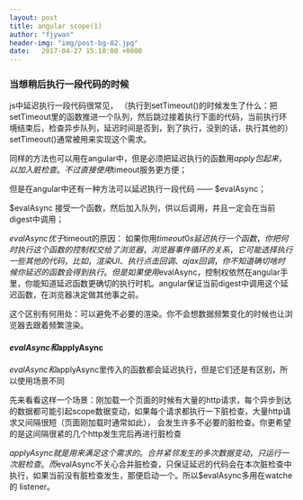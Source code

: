 ```yaml
---
layout: post
title: angular scope(1)
author: "fjywan"
header-img: "img/post-bg-02.jpg"
date:   2017-04-27 15:10:00 +0800
---
```


### 当想稍后执行一段代码的时候
js中延迟执行一段代码很常见，
（执行到setTimeout()的时候发生了什么：把setTimeout里的函数推进一个队列，然后跳过接着执行下面的代码，当前执行环境结束后，检查异步队列，延迟时间是否到，到了执行，没到的话，执行其他的）
setTimeout()通常被用来实现这个需求。

同样的方法也可以用在angular中，但是必须把延迟执行的函数用$apply包起来，以加入脏检查。不过直接使用$timeout服务更方便；

但是在angular中还有一种方法可以延迟执行一段代码 —— $evalAsync；

$evalAsync 接受一个函数，然后加入队列，供以后调用，并且一定会在当前digest中调用；

$evalAsync优于$timeout的原因：
如果你用$timeout 0s延迟执行一个函数，你把何时执行这个函数的控制权交给了浏览器，浏览器事件循环的关系，它可能选择执行一些其他的代码，比如，渲染UI、执行点击回调、ajax回调，你不知道确切啥时候你延迟的函数会得到执行。
但是如果使用$evalAsync，控制权依然在angular手里，你能知道延迟函数更确切的执行时机。angular保证当前digest中调用这个延迟函数，在浏览器决定做其他事之前。

这个区别有何用处：可以避免不必要的渲染。你不会想数据频繁变化的时候也让浏览器去跟着频繁渲染。

#### $evalAsync和$applyAsync
$evalAsync和$applyAsync里传入的函数都会延迟执行，但是它们还是有区别，所以使用场景不同

先来看看这样一个场景：刚加载一个页面的时候有大量的http请求，每个异步到达的数据都可能引起scope数据变动，如果每个请求都执行一下脏检查，大量http请求又间隔很短（页面刚加载时通常如此），
会发生许多不必要的脏检查。你更希望的是这间隔很紧的几个http发生完后再进行脏检查

$applyAsync就是用来满足这个需求的。合并紧邻发生的多次数据变动，只运行一次脏检查。而$evalAsync不关心合并脏检查，只保证延迟的代码会在本次脏检查中执行，如果当前没有脏检查发生，那便启动一个。所以$evalAsync多用在watche 的 listener。









